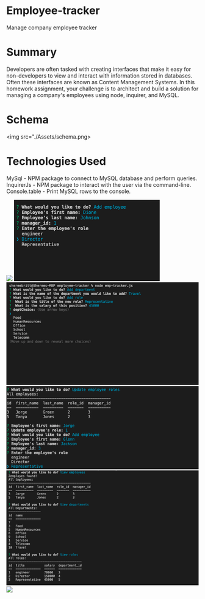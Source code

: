 # Employee-tracker
Manage company employee tracker 

# Summary 

Developers are often tasked with creating interfaces that make it easy for non-developers to view and interact with information stored in databases. Often these interfaces are known as Content Management Systems. In this homework assignment, your challenge is to architect and build a solution for managing a company's employees using node, inquirer, and MySQL.

# Schema

<img src="./Assets/schema.png>

# Technologies Used

MySql - NPM package to connect to MySQL database and perform queries.
InquirerJs - NPM package to interact with the user via the command-line.
Console.table - Print MySQL rows to the console. 

 <img src="./Assets/addDepartment.png">
 <img src="./Assets/addEmployee.png">
 <img src="./Assets/addRole.png">
 <img src="./Assets/updateEmployee.png">
 <img src="./Assets/viewCommands.png">
 <img src="./viewDepartments.png">